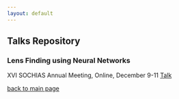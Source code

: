```yaml
---
layout: default
---
```


## Talks Repository

### Lens Finding using Neural Networks 
XVI SOCHIAS Annual Meeting, Online, December 9-11
[Talk](/pdf/Krojas_sochias2020.pdf)



[back to main page](./)